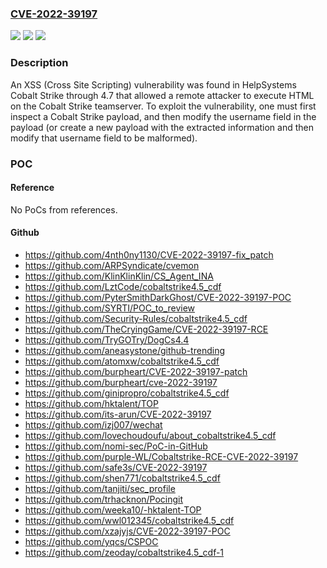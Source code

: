 ### [CVE-2022-39197](https://cve.mitre.org/cgi-bin/cvename.cgi?name=CVE-2022-39197)
![](https://img.shields.io/static/v1?label=Product&message=n%2Fa&color=blue)
![](https://img.shields.io/static/v1?label=Version&message=n%2Fa&color=blue)
![](https://img.shields.io/static/v1?label=Vulnerability&message=n%2Fa&color=brighgreen)

### Description

An XSS (Cross Site Scripting) vulnerability was found in HelpSystems Cobalt Strike through 4.7 that allowed a remote attacker to execute HTML on the Cobalt Strike teamserver. To exploit the vulnerability, one must first inspect a Cobalt Strike payload, and then modify the username field in the payload (or create a new payload with the extracted information and then modify that username field to be malformed).

### POC

#### Reference
No PoCs from references.

#### Github
- https://github.com/4nth0ny1130/CVE-2022-39197-fix_patch
- https://github.com/ARPSyndicate/cvemon
- https://github.com/KlinKlinKlin/CS_Agent_INA
- https://github.com/LztCode/cobaltstrike4.5_cdf
- https://github.com/PyterSmithDarkGhost/CVE-2022-39197-POC
- https://github.com/SYRTI/POC_to_review
- https://github.com/Security-Rules/cobaltstrike4.5_cdf
- https://github.com/TheCryingGame/CVE-2022-39197-RCE
- https://github.com/TryGOTry/DogCs4.4
- https://github.com/aneasystone/github-trending
- https://github.com/atomxw/cobaltstrike4.5_cdf
- https://github.com/burpheart/CVE-2022-39197-patch
- https://github.com/burpheart/cve-2022-39197
- https://github.com/ginipropro/cobaltstrike4.5_cdf
- https://github.com/hktalent/TOP
- https://github.com/its-arun/CVE-2022-39197
- https://github.com/izj007/wechat
- https://github.com/lovechoudoufu/about_cobaltstrike4.5_cdf
- https://github.com/nomi-sec/PoC-in-GitHub
- https://github.com/purple-WL/Cobaltstrike-RCE-CVE-2022-39197
- https://github.com/safe3s/CVE-2022-39197
- https://github.com/shen771/cobaltstrike4.5_cdf
- https://github.com/tanjiti/sec_profile
- https://github.com/trhacknon/Pocingit
- https://github.com/weeka10/-hktalent-TOP
- https://github.com/wwl012345/cobaltstrike4.5_cdf
- https://github.com/xzajyjs/CVE-2022-39197-POC
- https://github.com/yqcs/CSPOC
- https://github.com/zeoday/cobaltstrike4.5_cdf-1

